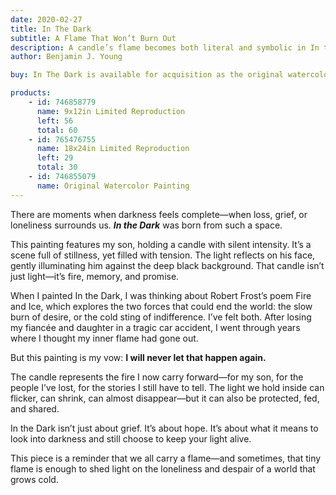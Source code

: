 ```yaml
---
date: 2020-02-27
title: In The Dark
subtitle: A Flame That Won’t Burn Out
description: A candle’s flame becomes both literal and symbolic in In the Dark, a deeply personal work featuring the artist’s son. Bathed in warm light against a void of shadow, the boy’s focused gaze captures a quiet moment of reflection—but also survival. This piece draws from Robert Frost’s famed poem Fire and Ice, using the candle as a metaphor for the enduring fire within. Following the tragic loss of his fiancée and daughter, Young channels a promise through this painting; the flame of love, memory, and creative will shall never again be extinguished.
author: Benjamin J. Young

buy: In The Dark is available for acquisition as the original watercolor painting or as a high-quality limited reproduction. Collectors may choose between owning the one-of-a-kind original or a museum-grade print that preserves the emotional depth and detail of the work. Both options offer a meaningful way to bring this powerful and personal piece into your collection.

products:
    - id: 746858779
      name: 9x12in Limited Reproduction
      left: 56
      total: 60
    - id: 765476755
      name: 18x24in Limited Reproduction
      left: 29
      total: 30
    - id: 746855079
      name: Original Watercolor Painting
---
```


There are moments when darkness feels complete—when loss, grief, or loneliness surrounds us. ___In the Dark___ was born from such a space.

<!--more-->

This painting features my son, holding a candle with silent intensity. It’s a scene full of stillness, yet filled with tension. The light reflects on his face, gently illuminating him against the deep black background. That candle isn’t just light—it’s fire, memory, and promise.

When I painted In the Dark, I was thinking about Robert Frost’s poem Fire and Ice, which explores the two forces that could end the world: the slow burn of desire, or the cold sting of indifference. I’ve felt both. After losing my fiancée and daughter in a tragic car accident, I went through years where I thought my inner flame had gone out.

But this painting is my vow: **I will never let that happen again.**

The candle represents the fire I now carry forward—for my son, for the people I’ve lost, for the stories I still have to tell. The light we hold inside can flicker, can shrink, can almost disappear—but it can also be protected, fed, and shared.

In the Dark isn’t just about grief. It’s about hope. It’s about what it means to look into darkness and still choose to keep your light alive.

This piece is a reminder that we all carry a flame—and sometimes, that tiny flame is enough to shed light on the loneliness and despair of a world that grows cold.